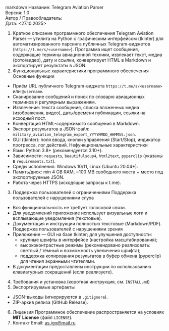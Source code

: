 markdown
Название: Telegram Aviation Parser  
Версия: 1.0  
Автор / Правообладатель: <Matpac445>  
Дата: <27.10.2025>
1. Краткое описание программного обеспечения
Telegram Aviation Parser — утилита на Python с графическим интерфейсом (tkinter) для автоматизированного парсинга публичных Telegram-виджетов (`https://t.me/s/<username>`). Программа ищет сообщения, содержащие термины авиационной техники, извлекает текст, медиа (фото/видео), дату и ссылки, конвертирует HTML в Markdown и экспортирует результаты в JSON.
2. Функциональные характеристики программного обеспечения
Основные функции
- Приём URL публичного Telegram-виджета `https://t.me/s/<username>` или `@username`.
- Сканирование сообщений и поиск по словарю авиационных терминов и регулярным выражениям.
- Извлечение: текста сообщения, списка вложенных медиа (изображения, видео), даты/времени публикации, ссылки на исходный пост.
- Конвертация HTML-содержимого сообщения в Markdown.
- Экспорт результатов в JSON-файл: `military_aviation_telegram_export_YYYYMMDD_HHMMSS.json`.
- GUI (tkinter): поля ввода, кнопки управления (Start/Stop), индикатор прогресса, лог действий.
Нефункциональные характеристики
- Язык: Python 3.8+ (рекомендуется 3.10+).  
- Зависимости: `requests`, `beautifulsoup4`, `html2text`, `pyperclip` (указаны в `requirements.txt`).  
- Среды исполнения: Windows 10/11, Linux (Ubuntu 20.04+).  
- Память/диск: min 4 GB RAM, ~100 MB свободного места + место под экспортируемые JSON.  
- Работа через HTTPS (исходящие запросы к t.me).
3. Поддержка пользователей с ограничениями
Поддержка пользователей с нарушениями слуха
- Вся функциональность не требует голосовой связи.
- Для уведомлений приложение использует визуальные логи и всплывающие уведомления (текстовые).
- Документация и инструкции полностью текстовые (Markdown/PDF).
Поддержка пользователей с нарушениями зрения
- Приложение — GUI на базе tkinter; для улучшения доступности:
  - крупные шрифты в интерфейсе (настройка масштабирования);
  - высококонтрастные режимы (рекомендовано реализовать: светлый / тёмный и возможность увеличения шрифта);
  - поддержка копирования результатов в буфер обмена (pyperclip) для чтения экранными чтителями.
- В документации предоставлены инструкции по использованию клавиатурных сокращений (если реализуете).
4. Требования и установка
(короткая инструкция, см. `INSTALL.md`)
5. Экспортируемые артефакты
- JSON-выходы (игнорируются в `.gitignore`).
- ZIP-архив релиза (GitHub Release).
6. Лицензия
Программное обеспечение распространяется на условиях **MIT License** (файл `LICENSE`).
7. Контакт
Email: <as.ign@mail.ru>
